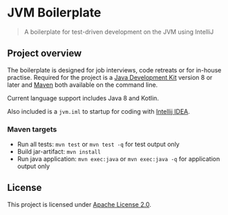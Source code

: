 # JVM Boilerplate
> A boilerplate for test-driven development on the JVM using IntelliJ

## Project overview

The boilerplate is designed for job interviews, code retreats or for in-house practise. Required for the project
is a [Java Development Kit](http://www.oracle.com/technetwork/java/javase/downloads/jdk8-downloads-2133151.html) version 8 or later and [Maven](https://maven.apache.org/) both available on the command line.

Current language support includes Java 8 and Kotlin.

Also included is a `jvm.iml` to startup for coding with [Intellij IDEA](https://www.jetbrains.com/idea/).

### Maven targets

- Run all tests: `mvn test` or `mvn test -q` for test output only
- Build jar-artifact: `mvn install`
- Run java application: `mvn exec:java` or `mvn exec:java -q` for application output only

## License

This project is licensed under [Apache License 2.0](LICENSE).
